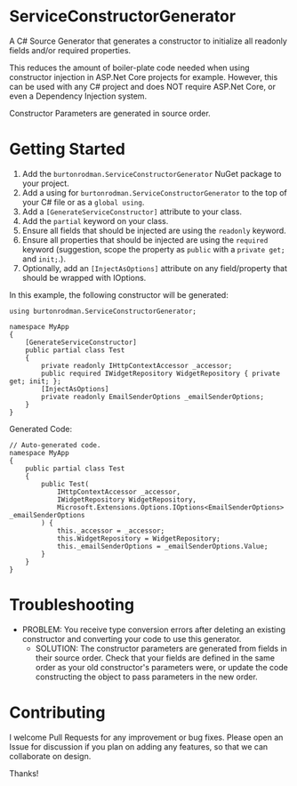 # ServiceConstructorGenerator
A C# Source Generator that generates a constructor to initialize all readonly fields and/or required properties.

This reduces the amount of boiler-plate code needed when using constructor injection in ASP.Net Core projects for example.  However, this can be used with any C# project and does NOT require ASP.Net Core, or even a Dependency Injection system.

Constructor Parameters are generated in source order.

# Getting Started

1. Add the ```burtonrodman.ServiceConstructorGenerator``` NuGet package to your project.
2. Add a using for `burtonrodman.ServiceConstructorGenerator` to the top of your C# file or as a `global using`.
3. Add a `[GenerateServiceConstructor]` attribute to your class.
4. Add the `partial` keyword on your class.
5. Ensure all fields that should be injected are using the `readonly` keyword.
6. Ensure all properties that should be injected are using the `required` keyword (suggestion, scope the property as `public` with a `private get;` and `init;`.).
6. Optionally, add an `[InjectAsOptions]` attribute on any field/property that should be wrapped with IOptions.

In this example, the following constructor will be generated:

```
using burtonrodman.ServiceConstructorGenerator;

namespace MyApp
{
    [GenerateServiceConstructor]
    public partial class Test
    {
        private readonly IHttpContextAccessor _accessor;
        public required IWidgetRepository WidgetRepository { private get; init; };
        [InjectAsOptions]
        private readonly EmailSenderOptions _emailSenderOptions;
    }
}
```

Generated Code:
```
// Auto-generated code.
namespace MyApp
{
    public partial class Test
    {
        public Test(
            IHttpContextAccessor _accessor,
            IWidgetRepository WidgetRepository,
            Microsoft.Extensions.Options.IOptions<EmailSenderOptions> _emailSenderOptions
        ) {
            this._accessor = _accessor;
            this.WidgetRepository = WidgetRepository;
            this._emailSenderOptions = _emailSenderOptions.Value;
        }
    }
}
```

# Troubleshooting
- PROBLEM:  You receive type conversion errors after deleting an existing constructor and converting your code to use this generator.
    - SOLUTION:  The constructor parameters are generated from fields in their source order.  Check that your fields are defined in the same order as your old constructor's parameters were, or update the code constructing the object to pass parameters in the new order.

# Contributing
I welcome Pull Requests for any improvement or bug fixes.  Please open an Issue for discussion if you plan on adding any features, so that we can collaborate on design.

Thanks!